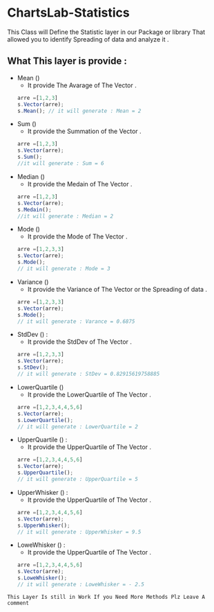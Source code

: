 # ChartsLab-Statistics
This Class will Define the Statistic layer in our Package or library That allowed you to identify Spreading of data and analyze it .

## What This layer is provide :

* Mean () 
  - It provide The Avarage of The Vector .
  ```js
  arre =[1,2,3]
  s.Vector(arre);
  s.Mean(); // it will generate : Mean = 2
  ```
* Sum ()
  - It provide the Summation of the Vector .
  ```js
  arre =[1,2,3]
  s.Vector(arre);
  s.Sum();
  //it will generate : Sum = 6
  ```
* Median () 
  - It provide the Medain of The Vector .
  ```js
  arre =[1,2,3]
  s.Vector(arre);
  s.Medain();
  //it will generate : Median = 2
  ```
* Mode () 
  - It provide the Mode of The Vector .
  ```js
  arre =[1,2,3,3]
  s.Vector(arre);
  s.Mode();
  // it will generate : Mode = 3
  ```
* Variance ()
  - It provide the Variance of The Vector or the Spreading of data .
  ```js
  arre =[1,2,3,3]
  s.Vector(arre);
  s.Mode();
  // it will generate : Varance = 0.6875 
  ```
* StdDev () :
  - It provide the StdDev of The Vector .
  ```js
  arre =[1,2,3,3]
  s.Vector(arre);
  s.StDev();
  // it will generate : StDev = 0.82915619758885 
  ```
* LowerQuartile () 
  - It provide the LowerQuartile of The Vector .
  ```js
  arre =[1,2,3,4,4,5,6]
  s.Vector(arre);
  s.LowerQuartile();
  // it will generate : LowerQuartile = 2 
  ```
* UpperQuartile () :
  - It provide the UpperQuartile of The Vector .
  ```js
  arre =[1,2,3,4,4,5,6]
  s.Vector(arre);
  s.UpperQuartile();
  // it will generate : UpperQuartile = 5
  ```
* UpperWhisker () :
  - It provide the UpperQuartile of The Vector . 
  ```js
  arre =[1,2,3,4,4,5,6]
  s.Vector(arre);
  s.UpperWhisker();
  // it will generate : UpperWhisker = 9.5 
  ```
* LoweWhisker () :
  - It provide the UpperQuartile of The Vector .
  ```js
  arre =[1,2,3,4,4,5,6]
  s.Vector(arre);
  s.LoweWhisker();
  // it will generate : LoweWhisker = - 2.5
  ```
  
`This Layer Is still in Work If you Need More Methods Plz Leave A comment `
  
